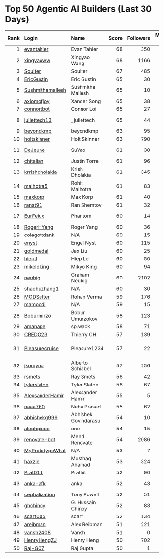 # Top 50 Agentic AI Builders (Last 30 Days)

| Rank | Login | Name | Score | Followers | Merged PRs | Reviews | Hireable | Company |
|---:|:---|:---|---:|---:|---:|---:|:---:|:---|
| 1 | [evantahler](https://github.com/evantahler) | Evan Tahler | 68 | 350 | 38 | 84 | ✅ | @arcade-ai   |
| 2 | [xingyaoww](https://github.com/xingyaoww) | Xingyao Wang | 68 | 1166 | 50 | 111 | ✅ | All Hands AI |
| 3 | [Soulter](https://github.com/Soulter) | Soulter  | 67 | 485 | 26 | 56 | ✅ | @astrbotdevs |
| 4 | [EricGustin](https://github.com/EricGustin) | Eric Gustin | 65 | 30 | 28 | 107 | ✅ | @ArcadeAI |
| 5 | [Sushmithamallesh](https://github.com/Sushmithamallesh) | Sushmitha Mallesh | 65 | 10 | 27 | 54 | ✅ | N/A |
| 6 | [axiomofjoy](https://github.com/axiomofjoy) | Xander Song | 65 | 38 | 26 | 129 | ✅ | N/A |
| 7 | [connortbot](https://github.com/connortbot) | Connor Loi | 65 | 27 | 50 | 110 | ✅ | University of Waterloo |
| 8 | [juliettech13](https://github.com/juliettech13) | _juliettech | 65 | 44 | 42 | 109 | ✅ | @helicone, @lewagon, @aragon, @cyfrin |
| 9 | [beyondkmp](https://github.com/beyondkmp) | beyondkmp | 63 | 95 | 23 | 197 | ✅ | N/A |
| 10 | [holtskinner](https://github.com/holtskinner) | Holt Skinner | 63 | 790 | 50 | 79 |  | @google  |
| 11 | [DeJeune](https://github.com/DeJeune) | SuYao | 61 | 30 | 27 | 149 |  | Chinese Academy of Sciences University |
| 12 | [chitalian](https://github.com/chitalian) | Justin Torre | 61 | 96 | 50 | 96 |  | Helicone  |
| 13 | [krrishdholakia](https://github.com/krrishdholakia) | Krish Dholakia | 61 | 345 | 45 | 35 | ✅ | N/A |
| 14 | [malhotra5](https://github.com/malhotra5) | Rohit Malhotra | 61 | 83 | 50 | 163 |  | Carnegie Mellon University  |
| 15 | [maxkorp](https://github.com/maxkorp) | Max Korp | 61 | 40 | 28 | 34 | ✅ | @copilotkit |
| 16 | [ranst91](https://github.com/ranst91) | Ran Shemtov | 61 | 32 | 50 | 78 |  | N/A |
| 17 | [EurFelux](https://github.com/EurFelux) | Phantom | 60 | 14 | 49 | 130 |  | Northwestern Polytechnical University |
| 18 | [RogerHYang](https://github.com/RogerHYang) | Roger Yang | 60 | 36 | 49 | 133 |  | N/A |
| 19 | [colegottdank](https://github.com/colegottdank) | N/A | 60 | 15 | 50 | 115 |  | N/A |
| 20 | [enyst](https://github.com/enyst) | Engel Nyst | 60 | 115 | 50 | 141 |  | N/A |
| 21 | [goldmedal](https://github.com/goldmedal) | Jax Liu | 60 | 25 | 27 | 120 |  | Canner |
| 22 | [hieptl](https://github.com/hieptl) | Hiep Le | 60 | 50 | 50 | 72 |  | N/A |
| 23 | [mikeldking](https://github.com/mikeldking) | Mikyo King | 60 | 94 | 50 | 57 |  | Arize AI |
| 24 | [neubig](https://github.com/neubig) | Graham Neubig | 60 | 2102 | 15 | 197 |  | Carnegie Mellon University / All Hands AI |
| 25 | [shaohuzhang1](https://github.com/shaohuzhang1) | N/A | 60 | 30 | 50 | 80 |  | N/A |
| 26 | [MODSetter](https://github.com/MODSetter) | Rohan Verma | 59 | 176 | 24 | 50 |  | N/A |
| 27 | [mamoodi](https://github.com/mamoodi) | N/A | 59 | 15 | 30 | 42 |  | N/A |
| 28 | [Boburmirzo](https://github.com/Boburmirzo) | Bobur Umurzokov | 58 | 123 | 18 | 71 | ✅ | Microsoft |
| 29 | [amanape](https://github.com/amanape) | sp.wack | 58 | 71 | 23 | 61 |  | N/A |
| 30 | [CREDO23](https://github.com/CREDO23) | Thierry CH. | 57 | 139 | 22 | 200 |  | @ever-co  |
| 31 | [Pleasurecruise](https://github.com/Pleasurecruise) | Pleasure1234 | 57 | 22 | 16 | 153 | ✅ | @CompPsyUnion @CherryHQ @MaaAssistantArknights |
| 32 | [jkomyno](https://github.com/jkomyno) | Alberto Schiabel | 57 | 256 | 16 | 148 | ✅ | @prisma |
| 33 | [rsmets](https://github.com/rsmets) | Ray Smets | 56 | 42 | 39 | 19 | ✅ | N/A |
| 34 | [tylerslaton](https://github.com/tylerslaton) | Tyler Slaton | 56 | 67 | 42 | 35 |  | N/A |
| 35 | [AlexsanderHamir](https://github.com/AlexsanderHamir) | Alexsander Hamir | 55 | 5 | 32 | 42 |  | Open Source Contributor |
| 36 | [naaa760](https://github.com/naaa760) | Neha Prasad | 55 | 62 | 20 | 74 |  | N/A |
| 37 | [abhishekg999](https://github.com/abhishekg999) | Abhishek Govindarasu | 54 | 10 | 14 | 108 | ✅ | N/A |
| 38 | [alephpiece](https://github.com/alephpiece) | one | 54 | 15 | 19 | 143 |  | N/A |
| 39 | [renovate-bot](https://github.com/renovate-bot) | Mend Renovate | 54 | 2086 | 49 | 25 |  | @mend |
| 40 | [MyPrototypeWhat](https://github.com/MyPrototypeWhat) | N/A | 53 | 7 | 15 | 158 | ✅ | N/A |
| 41 | [haxzie](https://github.com/haxzie) | Musthaq Ahamad | 53 | 324 | 27 | 23 |  | @composiohq |
| 42 | [Prat011](https://github.com/Prat011) | Prathit | 52 | 90 | 10 | 248 | ✅ | N/A |
| 43 | [anka-afk](https://github.com/anka-afk) | anka | 52 | 43 | 17 | 67 |  | South China University of Technology |
| 44 | [cephalization](https://github.com/cephalization) | Tony Powell | 52 | 51 | 17 | 149 |  | @Arize-ai |
| 45 | [ghchinoy](https://github.com/ghchinoy) | G. Hussain Chinoy | 52 | 83 | 48 | 17 |  | N/A |
| 46 | [scarf005](https://github.com/scarf005) | scarf | 52 | 134 | 17 | 74 |  | @quotabook |
| 47 | [areibman](https://github.com/areibman) | Alex Reibman | 51 | 221 | 17 | 24 | ✅ | N/A |
| 48 | [vansh2408](https://github.com/vansh2408) | Vansh | 51 | 0 | 50 | 41 |  | N/A |
| 49 | [HenryHengZJ](https://github.com/HenryHengZJ) | Henry Heng | 50 | 702 | 31 | 2 | ✅ | N/A |
| 50 | [Raj-G07](https://github.com/Raj-G07) | Raj Gupta | 50 | 1 | 31 | 114 |  | N/A |
